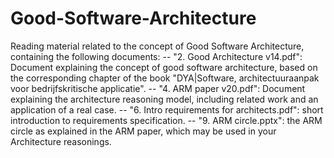 # Good-Software-Architecture
Reading material related to the concept of Good Software Architecture, containing the following documents:
-- "2. Good Architecture v14.pdf": Document explaining the concept of good software architecture, based on the corresponding chapter of the book "DYA|Software, architectuuraanpak voor bedrijfskritische applicatie".
-- "4. ARM paper v20.pdf": Document explaining the architecture reasoning model, including related work and an application of a real case.
-- "6. Intro requirements for architects.pdf": short introduction to requirements specification.
-- "9. ARM circle.pptx": the ARM circle as explained in the ARM paper, which may be used in your Architecture reasonings.  
